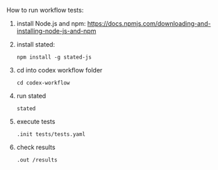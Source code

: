How to run workflow tests:

1. install Node.js and npm: <https://docs.npmjs.com/downloading-and-installing-node-js-and-npm>
2. install stated:

   ```shell
   npm install -g stated-js
   ```

3. cd into codex workflow folder

   ```shell
   cd codex-workflow
   ```

4. run stated

   ```shell
   stated
   ```

5. execute tests

   ```shell
   .init tests/tests.yaml
   ```

6. check results

   ```shell
   .out /results
   ```
